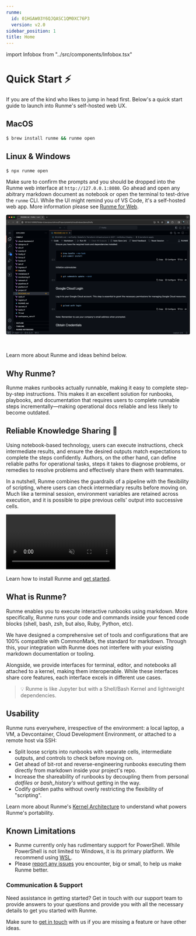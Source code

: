 ```yaml
---
runme:
  id: 01HGAW03Y6QJQASC1QM0XC76P3
  version: v2.0
sidebar_position: 1
title: Home
---
```


import Infobox from "../src/components/Infobox.tsx"

# **Quick Start ⚡️**

If you are of the kind who likes to jump in head first. Below's a quick start guide to launch into Runme's self-hosted web UX.

## **MacOS**

```sh
$ brew install runme && runme open
```

## **Linux & Windows**

```sh
$ npx runme open
```

Make sure to confirm the prompts and you should be dropped into the Runme web interface at `http://127.0.0.1:8080`. Go ahead and open any abitrary markdown document as notebook or open the terminal to test-drive the `runme` CLI. While the UI might remind you of VS Code, it's a self-hosted web app. More information please see [Runme for Web](https://docs.runme.dev/how-runme-works/web).

![Runme for Web](../static/img/runme-web.png)

<br />
<Infobox type="sidenote" title="Keep going!">

Learn more about Runme and ideas behind below.

</Infobox>

## **Why Runme?**

Runme makes runbooks actually runnable, making it easy to complete step-by-step instructions. This makes it an excellent solution for runbooks, playbooks, and documentation that requires users to complete runnable steps incrementally—making operational docs reliable and less likely to become outdated.

## **Reliable Knowledge Sharing** 🤝

Using notebook-based technology, users can execute instructions, check intermediate results, and ensure the desired outputs match expectations to complete the steps confidently. Authors, on the other hand, can define reliable paths for operational tasks, steps it takes to diagnose problems, or remedies to resolve problems and effectively share them with teammates.

In a nutshell, Runme combines the guardrails of a pipeline with the flexibility of scripting, where users can check intermediary results before moving on. Much like a terminal session, environment variables are retained across execution, and it is possible to pipe previous cells' output into successive cells.

<video autoPlay loop muted playsInline controls>
  <source src="/videos/Key-feature-v2.mp4" type="video/mp4" />
  <source src="/videos/Key-feature-v2.webm" type="video/webm" />
</video>

<br />
<Infobox type="sidenote" title="Try it now">

Learn how to install Runme and [get started](https://docs.runme.dev/getting-started/runbyexample).

</Infobox>

## **What is Runme?**

Runme enables you to execute interactive runbooks using markdown. More specifically, Runme runs your code and commands inside your fenced code blocks (shell, bash, zsh, but also, Ruby, Python, etc).

We have designed a comprehensive set of tools and configurations that are 100% compatible with CommonMark, the standard for markdown. Through this, your integration with Runme does not interfere with your existing markdown documentation or tooling.

Alongside, we provide interfaces for terminal, editor, and notebooks all attached to a kernel, making them interoperable. While these interfaces share core features, each interface excels in different use cases.

> 💡 Runme is like Jupyter but with a Shell/Bash Kernel and lightweight dependencies.

## **Usability**

Runme runs everywhere, irrespective of the environment: a local laptop, a VM, a Devcontainer, Cloud Development Environment, or attached to a remote host via SSH:

- Split loose scripts into runbooks with separate cells, intermediate outputs, and controls to check before moving on.
- Get ahead of bit-rot and reverse-engineering runbooks executing them directly from markdown inside your project's repo.
- Increase the shareability of runbooks by decoupling them from personal _dotfiles_ or _bash_history's_ without getting in the way.
- Codify golden paths without overly restricting the flexibility of "scripting".

Learn more about Runme's [Kernel Architecture](https://docs.runme.dev/architecture) to understand what powers Runme's portability.

## **Known Limitations**

- Runme currently only has rudimentary support for PowerShell. While PowerShell is not limited to Windows, it is its primary platform. We recommend using [WSL](https://learn.microsoft.com/en-us/windows/wsl/).
- Please [report any issues](https://github.com/stateful/runme/issues/new) you encounter, big or small, to help us make Runme better.

### **Communication & Support**

Need assistance in getting started? Get in touch with our support team to provide answers to your questions and provide you with all the necessary details to get you started with Runme.

<Infobox type="sidenote" title="Join Runme community!">

Make sure to [get in touch](https://discord.gg/runme) with us if you are missing a feature or have other ideas.

</Infobox>

